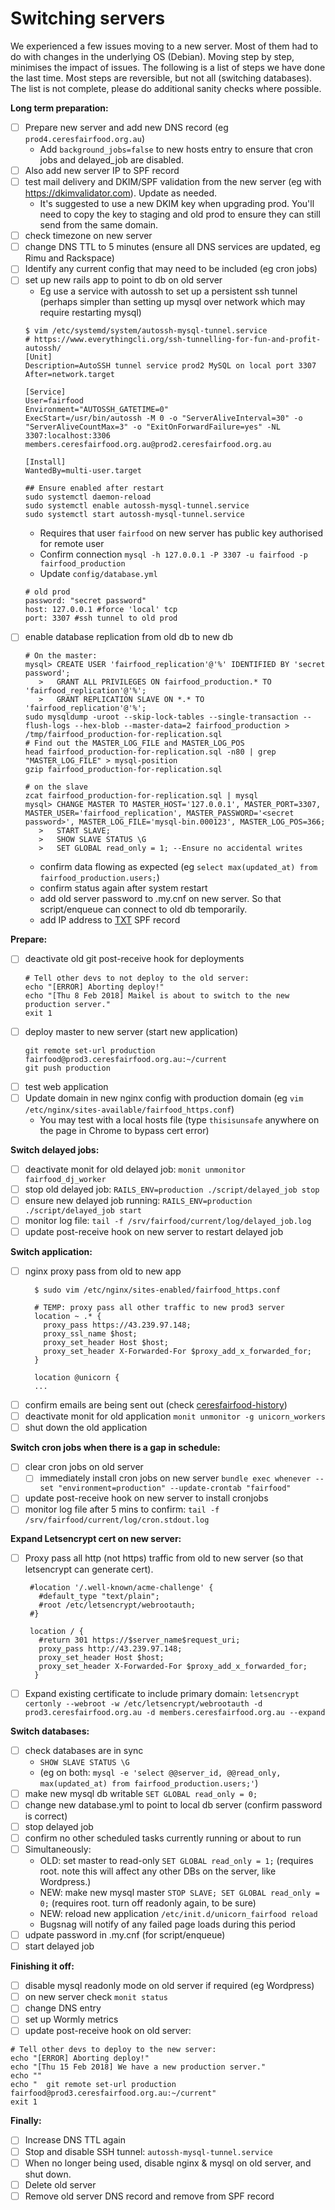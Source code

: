 # Switching servers

We experienced a few issues moving to a new server.
Most of them had to do with changes in the underlying OS (Debian).
Moving step by step, minimises the impact of issues.
The following is a list of steps we have done the last time.
Most steps are reversible, but not all (switching databases).
The list is not complete, please do additional sanity checks where possible.

**Long term preparation:**
- [ ] Prepare new server and add new DNS record (eg `prod4.ceresfairfood.org.au`)
  - Add `background_jobs=false` to new hosts entry to ensure that cron jobs and delayed_job are disabled.
- [ ] Also add new server IP to SPF record
- [ ] test mail delivery and DKIM/SPF validation from the new server (eg with https://dkimvalidator.com). Update as needed.
  - It's suggested to use a new DKIM key when upgrading prod. You'll need to copy the key to staging and old prod to ensure they can still send from the same domain.
- [ ] check timezone on new server
- [ ] change DNS TTL to 5 minutes (ensure all DNS services are updated, eg Rimu and Rackspace)
- [ ] Identify any current config that may need to be included (eg cron jobs)
- [ ] set up new rails app to point to db on old server
  - Eg use a service with autossh to set up a persistent ssh tunnel (perhaps simpler than setting up mysql over network which may require restarting mysql)
  ```
  $ vim /etc/systemd/system/autossh-mysql-tunnel.service
  # https://www.everythingcli.org/ssh-tunnelling-for-fun-and-profit-autossh/
  [Unit]
  Description=AutoSSH tunnel service prod2 MySQL on local port 3307
  After=network.target

  [Service]
  User=fairfood
  Environment="AUTOSSH_GATETIME=0"
  ExecStart=/usr/bin/autossh -M 0 -o "ServerAliveInterval=30" -o "ServerAliveCountMax=3" -o "ExitOnForwardFailure=yes" -NL 3307:localhost:3306 members.ceresfairfood.org.au@prod2.ceresfairfood.org.au

  [Install]
  WantedBy=multi-user.target

  ## Ensure enabled after restart
  sudo systemctl daemon-reload
  sudo systemctl enable autossh-mysql-tunnel.service
  sudo systemctl start autossh-mysql-tunnel.service
  ```
  - Requires that user `fairfood` on new server has public key authorised for remote user
  - Confirm connection `mysql -h 127.0.0.1 -P 3307 -u fairfood -p fairfood_production`
  - Update `config/database.yml`
  ```
  # old prod
  password: "secret password"
  host: 127.0.0.1 #force 'local' tcp
  port: 3307 #ssh tunnel to old prod
  ```
- [ ] enable database replication from old db to new db
  ```
  # On the master:
  mysql> CREATE USER 'fairfood_replication'@'%' IDENTIFIED BY 'secret password';
     >   GRANT ALL PRIVILEGES ON fairfood_production.* TO 'fairfood_replication'@'%';
     >   GRANT REPLICATION SLAVE ON *.* TO 'fairfood_replication'@'%';
  sudo mysqldump -uroot --skip-lock-tables --single-transaction --flush-logs --hex-blob --master-data=2 fairfood_production > /tmp/fairfood_production-for-replication.sql
  # Find out the MASTER_LOG_FILE and MASTER_LOG_POS
  head fairfood_production-for-replication.sql -n80 | grep "MASTER_LOG_FILE" > mysql-position
  gzip fairfood_production-for-replication.sql

  # on the slave
  zcat fairfood_production-for-replication.sql | mysql
  mysql> CHANGE MASTER TO MASTER_HOST='127.0.0.1', MASTER_PORT=3307, MASTER_USER='fairfood_replication', MASTER_PASSWORD='<secret password>', MASTER_LOG_FILE='mysql-bin.000123', MASTER_LOG_POS=366;
     >   START SLAVE;
     >   SHOW SLAVE STATUS \G
     >   SET GLOBAL read_only = 1; --Ensure no accidental writes
  ```
    - confirm data flowing as expected (eg `select max(updated_at) from fairfood_production.users;`)
    - confirm status again after system restart
    - add old server password to .my.cnf on new server. So that script/enqueue can connect to old db temporarily.
    - add IP address to [TXT](https://rimuhosting.com/dns/records.jsp?zone=ceresfairfood.org.au&type=TXT&rid=2) SPF record

**Prepare:**
- [ ] deactivate old git post-receive hook for deployments
  ```
  # Tell other devs to not deploy to the old server:
  echo "[ERROR] Aborting deploy!"
  echo "[Thu 8 Feb 2018] Maikel is about to switch to the new production server."
  exit 1
  ```
- [ ] deploy master to new server (start new application)
  ```
  git remote set-url production fairfood@prod3.ceresfairfood.org.au:~/current
  git push production
  ```
- [ ] test web application
- [ ] Update domain in new nginx config with production domain (eg `vim /etc/nginx/sites-available/fairfood_https.conf`)
  - You may test with a local hosts file (type `thisisunsafe` anywhere on the page in Chrome to bypass cert error)

**Switch delayed jobs:**
- [ ] deactivate monit for old delayed job: `monit unmonitor fairfood_dj_worker`
- [ ] stop old delayed job: `RAILS_ENV=production ./script/delayed_job stop`
- [ ] ensure new delayed job running: `RAILS_ENV=production ./script/delayed_job start`
- [ ] monitor log file: `tail -f /srv/fairfood/current/log/delayed_job.log`
- [ ] update post-receive hook on new server to restart delayed job

**Switch application:**
- [ ] nginx proxy pass from old to new app
  ```
    $ sudo vim /etc/nginx/sites-enabled/fairfood_https.conf

    # TEMP: proxy pass all other traffic to new prod3 server
    location ~ .* {
      proxy_pass https://43.239.97.148;
      proxy_ssl_name $host;
      proxy_set_header Host $host;
      proxy_set_header X-Forwarded-For $proxy_add_x_forwarded_for;
    }

    location @unicorn {
    ...
  ```
- [ ] confirm emails are being sent out (check [ceresfairfood-history](https://groups.google.com/a/openfoodnetwork.org.au/g/ceresfairfood-history))
- [ ] deactivate monit for old application `monit unmonitor -g unicorn_workers`
- [ ] shut down the old application

**Switch cron jobs when there is a gap in schedule:**
- [ ] clear cron jobs on old server
  - [ ] immediately install cron jobs on new server `bundle exec whenever --set "environment=production" --update-crontab "fairfood"`
- [ ] update post-receive hook on new server to install cronjobs
- [ ] monitor log file after 5 mins to confirm: `tail -f /srv/fairfood/current/log/cron.stdout.log`

**Expand Letsencrypt cert on new server:**
- [ ] Proxy pass all http (not https) traffic from old to new server (so that letsencrypt can generate cert).
  ```
   #location '/.well-known/acme-challenge' {
     #default_type "text/plain";
     #root /etc/letsencrypt/webrootauth;
   #}

   location / {
     #return 301 https://$server_name$request_uri;
     proxy_pass http://43.239.97.148;
     proxy_set_header Host $host;
     proxy_set_header X-Forwarded-For $proxy_add_x_forwarded_for;
    }
  ```
- [ ] Expand existing certificate to include primary domain: `letsencrypt certonly --webroot -w /etc/letsencrypt/webrootauth -d prod3.ceresfairfood.org.au -d members.ceresfairfood.org.au --expand`

**Switch databases:**
- [ ] check databases are in sync
  + `SHOW SLAVE STATUS \G`
  + (eg on both: `mysql -e 'select @@server_id, @@read_only, max(updated_at) from fairfood_production.users;'`)
- [ ] make new mysql db writable `SET GLOBAL read_only = 0;`
- [ ] change new database.yml to point to local db server (confirm password is correct)
- [ ] stop delayed job
- [ ] confirm no other scheduled tasks currently running or about to run
- [ ] Simultaneously:
  + OLD: set master to read-only `SET GLOBAL read_only = 1;` (requires root. note this will affect any other DBs on the server, like Wordpress.)
  + NEW: make new mysql master `STOP SLAVE; SET GLOBAL read_only = 0;` (requires root. turn off readonly again, to be sure)
  + NEW: reload new application `/etc/init.d/unicorn_fairfood reload`
  + Bugsnag will notify of any failed page loads during this period
- [ ] udpate password in .my.cnf (for script/enqueue)
- [ ] start delayed job

**Finishing it off:**
- [ ] disable mysql readonly mode on old server if required (eg Wordpress)
- [ ] on new server check `monit status`
- [ ] change DNS entry
- [ ] set up Wormly metrics
- [ ] update post-receive hook on old server:

```
# Tell other devs to deploy to the new server:
echo "[ERROR] Aborting deploy!"
echo "[Thu 15 Feb 2018] We have a new production server."
echo ""
echo "  git remote set-url production fairfood@prod3.ceresfairfood.org.au:~/current"
exit 1
```

**Finally:**
- [ ] Increase DNS TTL again
- [ ] Stop and disable SSH tunnel: `autossh-mysql-tunnel.service`
- [ ] When no longer being used, disable nginx & mysql on old server, and shut down.
- [ ] Delete old server
- [ ] Remove old server DNS record and remove from SPF record
